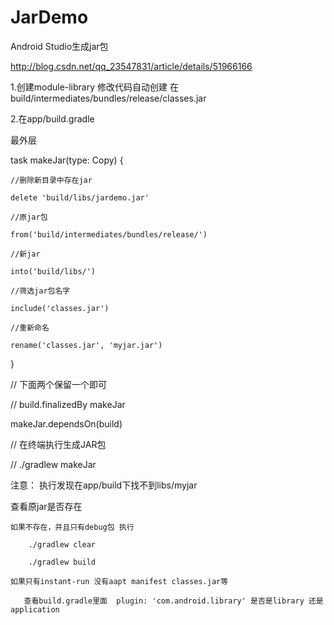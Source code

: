 # JarDemo
Android Studio生成jar包

 http://blog.csdn.net/qq_23547831/article/details/51966166

1.创建module-library 
  修改代码自动创建
  在build/intermediates/bundles/release/classes.jar
  
2.在app/build.gradle 

最外层

task makeJar(type: Copy) {

    //删除新目录中存在jar

    delete 'build/libs/jardemo.jar'

    //原jar包

    from('build/intermediates/bundles/release/')

    //新jar

    into('build/libs/')

    //筛选jar包名字

    include('classes.jar')

    //重新命名

    rename('classes.jar', 'myjar.jar')

}

// 下面两个保留一个即可

// build.finalizedBy makeJar

   makeJar.dependsOn(build)

//  在终端执行生成JAR包

// ./gradlew makeJar


注意：
  执行发现在app/build下找不到libs/myjar

  查看原jar是否存在

    如果不存在，并且只有debug包 执行

        ./gradlew clear

        ./gradlew build

    如果只有instant-run 没有aapt manifest classes.jar等

       查看build.gradle里面  plugin: 'com.android.library' 是否是library 还是application



  
